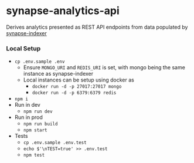 # synapse-analytics-api

Derives analytics presented as REST API endpoints from data populated by [synapse-indexer](https://github.com/synapsecns/synapse-indexer) 

### Local Setup

* `cp .env.sample .env`
  * Ensure `MONGO_URI` and `REDIS_URI` is set, with mongo being the same instance as synapse-indexer 
  * Local instances can be setup using docker as 
    * `docker run -d -p 27017:27017 mongo`
    * `docker run -d -p 6379:6379 redis`
* `npm i`
* Run in dev
  * `npm run dev`
* Run in prod
  * `npm run build`
  * `npm start`
* Tests
  * `cp .env.sample .env.test`
  * `echo $'\nTEST=true' >> .env.test`
  * `npm test`
